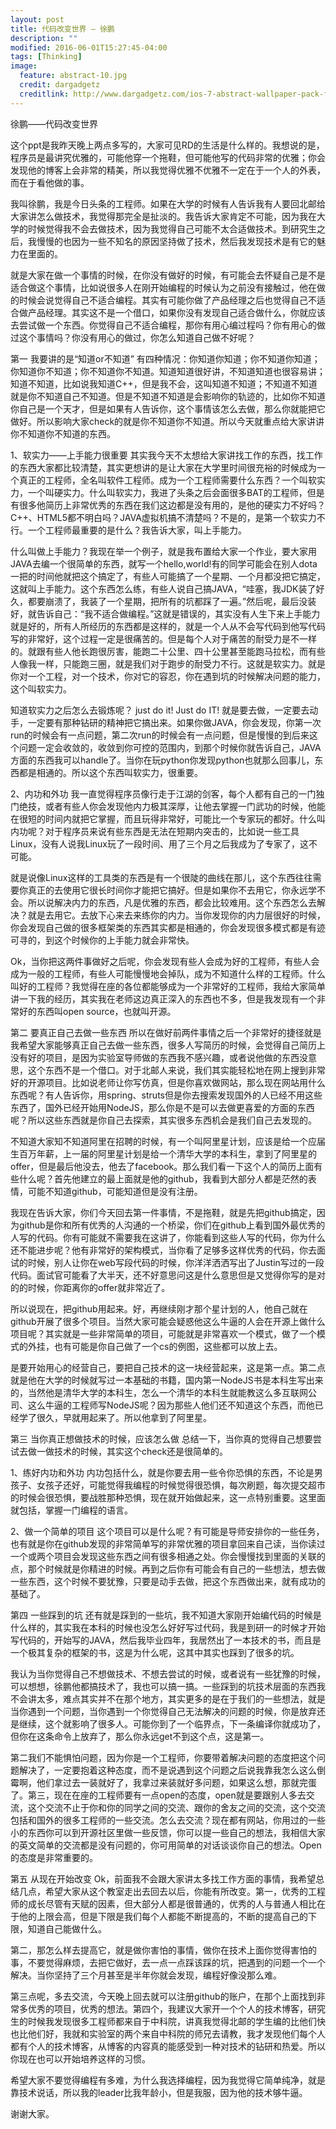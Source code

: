 ```yaml
---
layout: post
title: 代码改变世界 — 徐鹏
description: ""
modified: 2016-06-01T15:27:45-04:00
tags: [Thinking]
image:
  feature: abstract-10.jpg
  credit: dargadgetz
  creditlink: http://www.dargadgetz.com/ios-7-abstract-wallpaper-pack-for-iphone-5-and-ipod-touch-retina/
---
```


徐鹏——代码改变世界

这个ppt是我昨天晚上两点多写的，大家可见RD的生活是什么样的。我想说的是，程序员是最讲究优雅的，可能他穿一个拖鞋，但可能他写的代码非常的优雅；你会发现他的博客上会非常的精美，所以我觉得优雅不优雅不一定在于一个人的外表，而在于看他做的事。
 
我叫徐鹏，我是今日头条的工程师。如果在大学的时候有人告诉我有人要回北邮给大家讲怎么做技术，我觉得那完全是扯淡的。我告诉大家肯定不可能，因为我在大学的时候觉得我不会去做技术，因为我觉得自己可能不太合适做技术。到研究生之后，我慢慢的也因为一些不知名的原因坚持做了技术，然后我发现技术是有它的魅力在里面的。
 
就是大家在做一个事情的时候，在你没有做好的时候，有可能会去怀疑自己是不是适合做这个事情，比如说很多人在刚开始编程的时候认为之前没有接触过，他在做的时候会说觉得自己不适合编程。其实有可能你做了产品经理之后也觉得自己不适合做产品经理。其实这不是一个借口，如果你没有发现自己适合做什么，你就应该去尝试做一个东西。你觉得自己不适合编程，那你有用心编过程吗？你有用心的做过这个事情吗？你没有用心的做过，你怎么知道自己做不好呢？
 


第一   我要讲的是“知道or不知道”
有四种情况：你知道你知道；你不知道你知道；你知道你不知道；你不知道你不知道。知道知道很好讲，不知道知道也很容易讲；知道不知道，比如说我知道C++，但是我不会，这叫知道不知道；不知道不知道就是你不知道自己不知道。但是不知道不知道是会影响你的轨迹的，比如你不知道你自己是一个天才，但是如果有人告诉你，这个事情该怎么去做，那么你就能把它做好。所以影响大家check的就是你不知道你不知道。所以今天就重点给大家讲讲你不知道你不知道的东西。
 
1、软实力——上手能力很重要
其实我今天不太想给大家讲找工作的东西，找工作的东西大家都比较清楚，其实更想讲的是让大家在大学里时间很充裕的时候成为一个真正的工程师，全名叫软件工程师。成为一个工程师需要什么东西？一个叫软实力，一个叫硬实力。什么叫软实力，我进了头条之后会面很多BAT的工程师，但是有很多他简历上非常优秀的东西在我们这边都是没有用的，是他的硬实力不好吗？C++、HTML5都不明白吗？JAVA虚拟机搞不清楚吗？不是的，是第一个软实力不行。一个工程师最重要的是什么？我告诉大家，叫上手能力。
 
什么叫做上手能力？我现在举一个例子，就是我布置给大家一个作业，要大家用JAVA去编一个很简单的东西，就写一个hello,world!有的同学可能会在别人dota一把的时间他就把这个搞定了，有些人可能搞了一个星期、一个月都没把它搞定，这就叫上手能力。这个东西怎么练，有些人说自己搞JAVA，“哇塞，我JDK装了好久，都要崩溃了，我装了一个星期，把所有的坑都踩了一遍。”然后呢，最后没装好，就告诉自己：“我不适合做编程。”这就是错误的，其实没有人生下来上手能力就是好的，所有人所经历的东西都是这样的，就是一个人从不会写代码到他写代码写的非常好，这个过程一定是很痛苦的。但是每个人对于痛苦的耐受力是不一样的。就跟有些人他长跑很厉害，能跑二十公里、四十公里甚至能跑马拉松，而有些人像我一样，只能跑三圈，就是我们对于跑步的耐受力不行。这就是软实力。就是你对一个工程，对一个技术，你对它的容忍，你在遇到坑的时候解决问题的能力，这个叫软实力。
 
知道软实力之后怎么去锻炼呢？ just do it! Just do IT! 就是要去做，一定要去动手，一定要有那种钻研的精神把它搞出来。如果你做JAVA，你会发现，你第一次run的时候会有一点问题，第二次run的时候会有一点问题，但是慢慢的到后来这个问题一定会收敛的，收敛到你可控的范围内，到那个时候你就告诉自己，JAVA方面的东西我可以handle了。当你在玩python你发现python也就那么回事儿，东西都是相通的。所以这个东西叫软实力，很重要。



2、内功和外功
我一直觉得程序员像行走于江湖的剑客，每个人都有自己的一门独门绝技，或者有些人你会发现他内力极其深厚，让他去掌握一门武功的时候，他能在很短的时间内就把它掌握，而且玩得非常好，可能比一个专家玩的都好。什么叫内功呢？对于程序员来说有些东西是无法在短期内突击的，比如说一些工具Linux，没有人说我Linux玩了一段时间、用了三个月之后我成为了专家了，这不可能。

就是说像Linux这样的工具类的东西是有一个很陡的曲线在那儿，这个东西往往需要你真正的去使用它很长时间你才能把它搞好。但是如果你不去用它，你永远学不会。所以说解决内力的东西，凡是优雅的东西，都会比较难用。这个东西怎么去解决？就是去用它。去放下心来去来练你的内力。当你发现你的内力层很好的时候，你会发现自己做的很多框架类的东西其实都是相通的，你会发现很多模式都是有迹可寻的，到这个时候你的上手能力就会非常快。
 
Ok，当你把这两件事做好之后呢，你会发现有些人会成为好的工程师，有些人会成为一般的工程师，有些人可能慢慢地会掉队，成为不知道什么样的工程师。什么叫好的工程师？我觉得在座的各位都能够成为一个非常好的工程师，我给大家简单讲一下我的经历，其实我在老师这边真正深入的东西也不多，但是我发现有一个非常好的东西叫open source，也就叫开源。
 


第二  要真正自己去做一些东西
所以在做好前两件事情之后一个非常好的捷径就是我希望大家能够真正自己去做一些东西，很多人写简历的时候，会觉得自己简历上没有好的项目，是因为实验室导师做的东西我不感兴趣，或者说他做的东西没意思，这个东西不是一个借口。对于北邮人来说，我们其实能轻松地在网上搜到非常好的开源项目。比如说老师让你写仿真，但是你喜欢做网站，那么现在网站用什么东西呢？有人告诉你，用spring、struts但是你去搜索发现国外的人已经不用这些东西了，国外已经开始用NodeJS，那么你是不是可以去做更喜爱的方面的东西呢？所以这些东西就是你自己去探索，其实很多东西机会是我们自己去发现的。
 
不知道大家知不知道阿里在招聘的时候，有一个叫阿里星计划，应该是给一个应届生百万年薪，上一届的阿里星计划是给一个清华大学的本科生，拿到了阿里星的offer，但是最后他没去，他去了facebook。那么我们看一下这个人的简历上面有些什么呢？首先他建立的最上面就是他的github，我看到大部分人都是茫然的表情，可能不知道github，可能知道但是没有注册。

我现在告诉大家，你们今天回去第一件事情，不是拖鞋，就是先把github搞定，因为github是你和所有优秀的人沟通的一个桥梁，你们在github上看到国外最优秀的人写的代码。你有可能就不需要我在这讲了，你能看到这些人写的代码，你为什么还不能进步呢？他有非常好的架构模式，当你看了足够多这样优秀的代码，你去面试的时候，别人让你在web写段代码的时候，你洋洋洒洒写出了Justin写过的一段代码。面试官可能看了大半天，还不好意思问这是什么意思但是又觉得你写的是对的的时候，你距离你的offer就非常近了。

所以说现在，把github用起来。好，再继续刚才那个星计划的人，他自己就在github开展了很多个项目。当然大家可能会疑惑他这么牛逼的人会在开源上做什么项目呢？其实就是一些非常简单的项目，可能就是非常喜欢一个模式，做了一个模式的外挂，也有可能是你自己做了一个cs的例图，这些都可以放上去。
 
是要开始用心的经营自己，要把自己技术的这一块经营起来，这是第一点。第二点就是他在大学的时候就写过一本基础的书籍，国内第一NodeJS书是本科生写出来的，当然他是清华大学的本科生，怎么一个清华的本科生就能教这么多互联网公司、这么牛逼的工程师写NodeJS呢？因为那些人他们还不知道这个东西，而他已经学了很久，早就用起来了。所以他拿到了阿里星。
 


第三  当你真正想做技术的时候，应该怎么做
总结一下，当你真的觉得自己想要尝试去做一做技术的时候，其实这个check还是很简单的。
 
1、练好内功和外功
内功包括什么，就是你要去用一些令你恐惧的东西，不论是男孩子、女孩子还好，可能觉得我编程的时候觉得很恐惧，每次刷题，每次提交超市的时候会很恐惧，要战胜那种恐惧，现在就开始做起来，这一点特别重要。这里面就包括，掌握一门编程的语言。
 
2、做一个简单的项目
这个项目可以是什么呢？有可能是导师安排你的一些任务，也有就是你在github发现的非常简单写的非常优雅的项目拿回来自己读，当你读过一个或两个项目会发现这些东西之间有很多相通之处。你会慢慢找到里面的关联的点，那个时候就是你精进的时候。再到之后你有可能会有自己的一些想法，想去做一些东西，这个时候不要犹豫，只要是动手去做，把这个东西做出来，就有成功的基础了。
 


第四  一些踩到的坑
还有就是踩到的一些坑，我不知道大家刚开始编代码的时候是什么样的，其实我在本科的时候也没怎么好好写过代码，我是到研一的时候才开始写代码的，开始写的JAVA，然后我毕业四年，我居然出了一本技术的书，而且是一个极其复杂的框架的书，这是为什么呢，这其中其实也踩到了很多的坑。

我认为当你觉得自己不想做技术、不想去尝试的时候，或者说有一些犹豫的时候，可以想想，徐鹏他都搞技术了，我也可以搞一搞。一些踩到的坑技术层面的东西我不会讲太多，难点其实并不在那个地方，其实更多的是在于我们的一些想法，就是当你遇到一个问题，当你遇到一个你觉得自己无法解决的问题的时候，你是放弃还是继续，这个就影响了很多人。可能你到了一个临界点，下一条编译你就成功了，但你在这条命令上放弃了，那么你永远get不到这个点，这是第一。

第二我们不能惧怕问题，因为你是一个工程师，你要带着解决问题的态度把这个问题解决了，一定要抱着这种态度，而不是说遇到这个问题之后说我靠我怎么这么倒霉啊，他们拿过去一装就好了，我拿过来装就好多问题，如果这么想，那就完蛋了。第三，现在在座的工程师要有一点open的态度，open就是要跟别人多去交流，这个交流不止于你和你的同学之间的交流、跟你的舍友之间的交流，这个交流包括和国外的很多工程师的一些交流。怎么去交流？现在都有网站，你用过的一些小的东西你可以到开源社区里做一些反馈，你可以提一些自己的想法，我相信大家的英文简单的交流都是没有问题的，你可用简单的对话谈谈你自己的想法。Open的态度是非常重要的。
 


第五  从现在开始改变
Ok，前面我不会跟大家讲太多找工作方面的事情，我希望总结几点，希望大家从这个教室走出去回去以后，你能有所改变。第一，优秀的工程师的成长尽管有天赋的因素，但大部分人都是很普通的，优秀的人与普通人相比在于他的上限会高，但是下限是我们每个人都能不断提高的，不断的提高自己的下限，知道自己能做什么。

第二，那怎么样去提高它，就是做你害怕的事情，做你在技术上面你觉得害怕的事，不要觉得麻烦，去把它做好，去一点一点踩该踩的坑，把遇到的问题一个一个解决。当你坚持了三个月甚至是半年你就会发现，编程好像没那么难。

第三点呢，多去交流，今天晚上回去就可以注册github的账户，在那个上面找到非常多优秀的项目，优秀的想法。第四个，我建议大家开一个个人的技术博客，研究生的时候我发现很多工程师都来自于中科院，讲真我觉得北邮的学生编的比他们快也比他们好，我就和实验室的两个来自中科院的师兄去请教，我才发现他们每个人都有个人的技术博客，从博客的内容真的能感受到一种对技术的钻研和热爱。所以你现在也可以开始培养这样的习惯。
 
希望大家不要觉得编程有多难，为什么我选择编程，因为我觉得它简单纯净，就是靠技术说话，所以我的leader比我年龄小，但是我服，因为他的技术够牛逼。
 
谢谢大家。